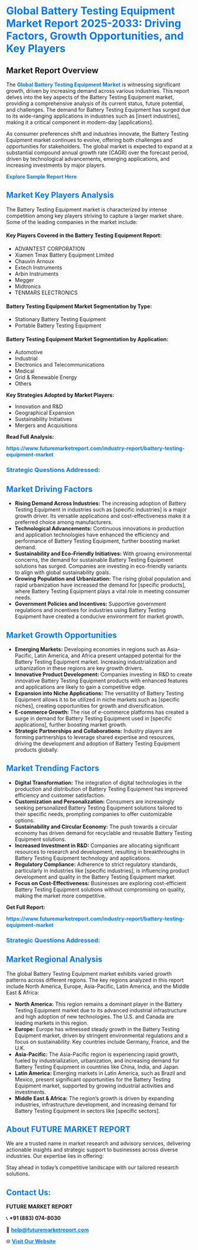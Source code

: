 <h1 style="color: #007BFF;">Global Battery Testing Equipment Market Report 2025-2033: Driving Factors, Growth Opportunities, and Key Players</h1>

<section id="overview">
<h2>Market Report Overview</h2>
<p>The <a href="https://www.futuremarketreport.com/industry-report/battery-testing-equipment-market" style="color: #007BFF; text-decoration: none;"><strong>Global Battery Testing Equipment Market</strong></a> is witnessing significant growth, driven by increasing demand across various industries. This report delves into the key aspects of the Battery Testing Equipment market, providing a comprehensive analysis of its current status, future potential, and challenges. The demand for Battery Testing Equipment has surged due to its wide-ranging applications in industries such as [insert industries], making it a critical component in modern-day [applications].</p>
<p>As consumer preferences shift and industries innovate, the Battery Testing Equipment market continues to evolve, offering both challenges and opportunities for stakeholders. The global market is expected to expand at a substantial compound annual growth rate (CAGR) over the forecast period, driven by technological advancements, emerging applications, and increasing investments by major players.</p>
</section>

<section id="overview">
<p><a href="https://www.futuremarketreport.com/request-sample/reportId=75279" style="color: #007BFF; text-decoration: none;"><strong>Explore Sample Report Here</strong></a></p>
</section>

<section id="key-players">
<h2 style="color: #007BFF;">Market Key Players Analysis</h2>
<p>The Battery Testing Equipment market is characterized by intense competition among key players striving to capture a larger market share. Some of the leading companies in the market include:</p>
<h4>Key Players Covered in the Battery Testing Equipment Report:</h4>
<ul><li>ADVANTEST CORPORATION</li><li>Xiamen Tmax Battery Equipment Limited</li><li>Chauvin Arnoux</li><li>Extech Instruments</li><li>Arbin Instruments</li><li>Megger</li><li>Midtronics</li><li>TENMARS ELECTRONICS</li></ul>
<h4>Battery Testing Equipment Market Segmentation by Type:</h4>
<ul><li>Stationary Battery Testing Equipment</li><li>Portable Battery Testing Equipment</li></ul>

<h4>Battery Testing Equipment Market Segmentation by Application:</h4>
<ul><li>Automotive</li><li>Industrial</li><li>Electronics and Telecommunications</li><li>Medical</li><li>Grid &amp; Renewable Energy</li><li>Others</li></ul>
<p><strong>Key Strategies Adopted by Market Players:</strong></p>
<ul>
<li>Innovation and R&D</li>
<li>Geographical Expansion</li>
<li>Sustainability Initiatives</li>
<li>Mergers and Acquisitions</li>
</ul>
</section>

<section>
<p><strong>Read Full Analysis: </strong></p><a href="https://www.futuremarketreport.com/industry-report/battery-testing-equipment-market" style="color: #007BFF; text-decoration: none;"><strong>https://www.futuremarketreport.com/industry-report/battery-testing-equipment-market</strong></a>
<h3 style="color: #007BFF;">Strategic Questions Addressed:</h3>
</section>

<section id="driving-factors">
<h2 style="color: #007BFF;">Market Driving Factors</h2>
<ul>
<li><strong>Rising Demand Across Industries:</strong> The increasing adoption of Battery Testing Equipment in industries such as [specific industries] is a major growth driver. Its versatile applications and cost-effectiveness make it a preferred choice among manufacturers.</li>
<li><strong>Technological Advancements:</strong> Continuous innovations in production and application technologies have enhanced the efficiency and performance of Battery Testing Equipment, further boosting market demand.</li>
<li><strong>Sustainability and Eco-Friendly Initiatives:</strong> With growing environmental concerns, the demand for sustainable Battery Testing Equipment solutions has surged. Companies are investing in eco-friendly variants to align with global sustainability goals.</li>
<li><strong>Growing Population and Urbanization:</strong> The rising global population and rapid urbanization have increased the demand for [specific products], where Battery Testing Equipment plays a vital role in meeting consumer needs.</li>
<li><strong>Government Policies and Incentives:</strong> Supportive government regulations and incentives for industries using Battery Testing Equipment have created a conducive environment for market growth.</li>
</ul>
</section>

<section id="growth-opportunities">
<h2 style="color: #007BFF;">Market Growth Opportunities</h2>
<ul>
<li><strong>Emerging Markets:</strong> Developing economies in regions such as Asia-Pacific, Latin America, and Africa present untapped potential for the Battery Testing Equipment market. Increasing industrialization and urbanization in these regions are key growth drivers.</li>
<li><strong>Innovative Product Development:</strong> Companies investing in R&D to create innovative Battery Testing Equipment products with enhanced features and applications are likely to gain a competitive edge.</li>
<li><strong>Expansion into Niche Applications:</strong> The versatility of Battery Testing Equipment allows it to be utilized in niche markets such as [specific niches], creating opportunities for growth and diversification.</li>
<li><strong>E-commerce Growth:</strong> The rise of e-commerce platforms has created a surge in demand for Battery Testing Equipment used in [specific applications], further boosting market growth.</li>
<li><strong>Strategic Partnerships and Collaborations:</strong> Industry players are forming partnerships to leverage shared expertise and resources, driving the development and adoption of Battery Testing Equipment products globally.</li>
</ul>
</section>

<section id="trending-factors">
<h2 style="color: #007BFF;">Market Trending Factors</h2>
<ul>
<li><strong>Digital Transformation:</strong> The integration of digital technologies in the production and distribution of Battery Testing Equipment has improved efficiency and customer satisfaction.</li>
<li><strong>Customization and Personalization:</strong> Consumers are increasingly seeking personalized Battery Testing Equipment solutions tailored to their specific needs, prompting companies to offer customizable options.</li>
<li><strong>Sustainability and Circular Economy:</strong> The push towards a circular economy has driven demand for recyclable and reusable Battery Testing Equipment solutions.</li>
<li><strong>Increased Investment in R&D:</strong> Companies are allocating significant resources to research and development, resulting in breakthroughs in Battery Testing Equipment technology and applications.</li>
<li><strong>Regulatory Compliance:</strong> Adherence to strict regulatory standards, particularly in industries like [specific industries], is influencing product development and quality in the Battery Testing Equipment market.</li>
<li><strong>Focus on Cost-Effectiveness:</strong> Businesses are exploring cost-efficient Battery Testing Equipment solutions without compromising on quality, making the market more competitive.</li>
</ul>
</section>

<section>
<p><strong>Get Full Report: </strong></p><a href="https://www.futuremarketreport.com/industry-report/battery-testing-equipment-market" style="color: #007BFF; text-decoration: none;"><strong>https://www.futuremarketreport.com/industry-report/battery-testing-equipment-market</strong></a>
<h3 style="color: #007BFF;">Strategic Questions Addressed:</h3>
</section>


<section id="regional-analysis">
<h2 style="color: #007BFF;">Market Regional Analysis</h2>
<p>The global Battery Testing Equipment market exhibits varied growth patterns across different regions. The key regions analyzed in this report include North America, Europe, Asia-Pacific, Latin America, and the Middle East & Africa:</p>
<ul>
<li><strong>North America:</strong> This region remains a dominant player in the Battery Testing Equipment market due to its advanced industrial infrastructure and high adoption of new technologies. The U.S. and Canada are leading markets in this region.</li>
<li><strong>Europe:</strong> Europe has witnessed steady growth in the Battery Testing Equipment market, driven by stringent environmental regulations and a focus on sustainability. Key countries include Germany, France, and the U.K.</li>
<li><strong>Asia-Pacific:</strong> The Asia-Pacific region is experiencing rapid growth, fueled by industrialization, urbanization, and increasing demand for Battery Testing Equipment in countries like China, India, and Japan.</li>
<li><strong>Latin America:</strong> Emerging markets in Latin America, such as Brazil and Mexico, present significant opportunities for the Battery Testing Equipment market, supported by growing industrial activities and investments.</li>
<li><strong>Middle East & Africa:</strong> The region’s growth is driven by expanding industries, infrastructure development, and increasing demand for Battery Testing Equipment in sectors like [specific sectors].</li>
</ul>
</section>

<footer>
<h2 style="color: #007BFF;">About FUTURE MARKET REPORT</h2>
<p>We are a trusted name in market research and advisory services, delivering actionable insights and strategic support to businesses across diverse industries. Our expertise lies in offering:</p>

<p>Stay ahead in today’s competitive landscape with our tailored research solutions.</p>

<h2 style="color: #007BFF;">Contact Us:</h2>
<p><strong>FUTURE MARKET REPORT</strong></p>
<p>📞 <strong>+91 (883) 074-8030</strong></p>
<p>📧 <strong><a href="mailto:help@futuremarketreport.com" style="color: #007BFF;">help@futuremarketreport.com</a></strong></p>
<p>🌐 <strong><a href="https://www.futuremarketreport.com/" style="color: #007BFF;">Visit Our Website</a></strong></p>
</footer>